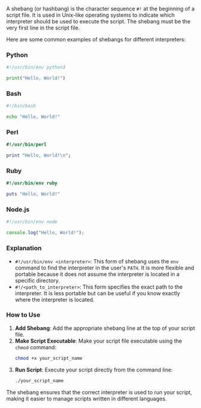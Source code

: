 A shebang (or hashbang) is the character sequence `#!` at the beginning of a script file. It is used in Unix-like operating systems to indicate which interpreter should be used to execute the script. The shebang must be the very first line in the script file.

Here are some common examples of shebangs for different interpreters:

### Python
```python
#!/usr/bin/env python3

print("Hello, World!")
```

### Bash
```bash
#!/bin/bash

echo "Hello, World!"
```

### Perl
```perl
#!/usr/bin/perl

print "Hello, World!\n";
```

### Ruby
```ruby
#!/usr/bin/env ruby

puts "Hello, World!"
```

### Node.js
```javascript
#!/usr/bin/env node

console.log("Hello, World!");
```

### Explanation
- `#!/usr/bin/env <interpreter>`: This form of shebang uses the `env` command to find the interpreter in the user's `PATH`. It is more flexible and portable because it does not assume the interpreter is located in a specific directory.
- `#!/<path_to_interpreter>`: This form specifies the exact path to the interpreter. It is less portable but can be useful if you know exactly where the interpreter is located.

### How to Use
1. **Add Shebang**: Add the appropriate shebang line at the top of your script file.
2. **Make Script Executable**: Make your script file executable using the `chmod` command:
   ```sh
   chmod +x your_script_name
   ```
3. **Run Script**: Execute your script directly from the command line:
   ```sh
   ./your_script_name
   ```

The shebang ensures that the correct interpreter is used to run your script, making it easier to manage scripts written in different languages.
